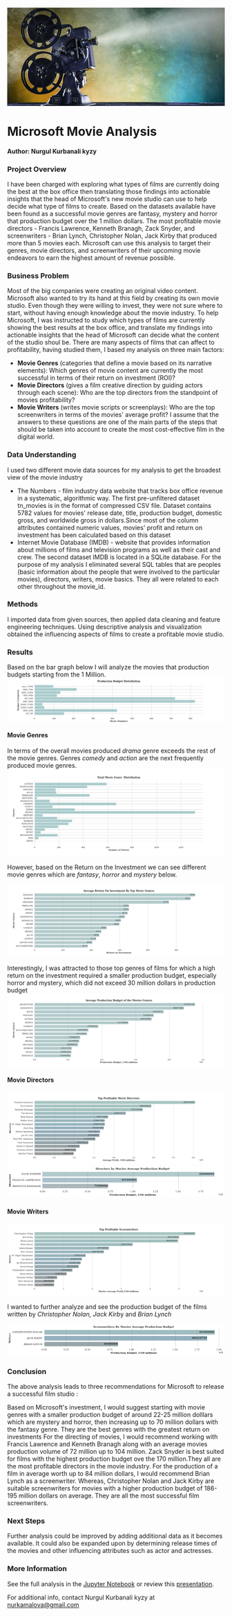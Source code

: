 

![banner.jpg](https://github.com/kamalova/Microsoft-Movie-Analysis/blob/main/images/banner.jpg)
   
# Microsoft Movie Analysis 
#### **Author**: Nurgul Kurbanali kyzy

### Project Overview
I have been charged with exploring what types of films are currently doing the best at the box office then translating those findings into actionable insights that the head of Microsoft's new movie studio can use to help decide what type of films to create. Based on the datasets available have been found as a successful movie genres are fantasy, mystery and horror that production budget over the 1 million dollars. The most profitable movie directors - Francis Lawrence, Kenneth Branagh, Zack Snyder, and screenwriters - Brian Lynch, Christopher Nolan, Jack Kirby that produced more than 5 movies each. Microsoft can use this analysis to target their genres, movie directors, and screenwriters of their upcoming movie endeavors to earn the highest amount of revenue possible.

### Business Problem

Most of the big companies were creating an original video content. Microsoft also wanted to try its hand at this field by creating its own movie studio. Even though they were willing to invest, they were not sure where to start, without having enough knowledge about the movie industry. To help Microsoft, I was instructed to study which types of films are currently showing the best results at the box office, and translate my findings into actionable insights that the head of Microsoft can decide what the content of the studio shoul be. There are many aspects of films that can affect to profitability, having studied them, I based my analysis on three main factors:

* **Movie Genres** (categories that define a movie based on its narrative elements): Which genres of movie content are currently the most successful in terms of their return on investment (ROI)?
* **Movie Directors** (gives a film creative direction by guiding actors through each scene): Who are the top directors from the standpoint of movies profitability?
* **Movie Writers** (writes movie scripts or screenplays): Who are the top screenwriters in terms of the movies' average profit?
I assume that the answers to these questions are one of the main parts of the steps that should be taken into account to create the most cost-effective film in the digital world.

### Data Understanding

I used two different movie data sources for my analysis to get the broadest view of the movie industry

- The Numbers - film industry data website that tracks box office revenue in a systematic, algorithmic way. The first pre-unfiltered dataset tn_movies is in the format of compressed CSV file. Dataset contains 5782 values for movies' release date, title, production budget, domestic gross, and worldwide gross in dollars.Since most of the column attributes contained numeric values, movies' profit and return on investment has been calculated based on this dataset
- Internet Movie Database (IMDB) - website that provides information about millions of films and television programs as well as their cast and crew. The second dataset IMDB is located in a SQLite database. For the purpose of my analysis I eliminated several SQL tables that are peoples (basic information about the people that were involved to the particular movies), directors, writers, movie basics. They all were related to each other throughout the movie_id.

### Methods
I imported data from given sources, then  applied data cleaning and feature engineering techniques. Using descriptive analysis and visualization obtained the influencing aspects of films to create a profitable movie studio.

### Results
Based on the bar graph below  I will analyze the movies that production budgets starting from the 1 Million.
![fig1](https://github.com/kamalova/Microsoft-Movie-Analysis/blob/main/images/fig1.png)

#### Movie Genres
In terms of the overall movies produced *drama* genre exceeds the rest of the movie genres. Genres *comedy* and *action* are the next frequently produced movie genres.
![fig2](https://github.com/kamalova/Microsoft-Movie-Analysis/blob/main/images/fig2.png)

However, based on the Return on the Investment we can see different movie genres which are *fantasy*, *horror* and *mystery* below. 

![fig3](https://github.com/kamalova/Microsoft-Movie-Analysis/blob/main/images/fig3.png)

Interestingly, I was attracted to those top genres of films for which a high return on the investment required a smaller production budget, especially horror and mystery, which did not exceed 30 million dollars in production budget
![fig4](https://github.com/kamalova/Microsoft-Movie-Analysis/blob/main/images/fig4.png)

#### Movie Directors
![fig5](https://github.com/kamalova/Microsoft-Movie-Analysis/blob/main/images/fig5.png)
![fig6](https://github.com/kamalova/Microsoft-Movie-Analysis/blob/main/images/fig6.png)

#### Movie Writers
![fig7](https://github.com/kamalova/Microsoft-Movie-Analysis/blob/main/images/fig7.png)

I wanted to further analyze and see the production budget of the films written by *Christopher Nolan, Jack Kirb*y and *Brian Lynch*

![fig8](https://github.com/kamalova/Microsoft-Movie-Analysis/blob/main/images/fig8.png)
### Conclusion

The above analysis leads to three recommendations for Microsoft to release a successful film studio :

Based on Microsoft's investment, I would suggest starting with movie genres with a smaller production budget of around 22-25 million dolllars which are mystery and horror, then increasing up to 70 million dollars with the fantasy genre. They are the best genres with the greatest return on investments
For the directing of movies, I would recommend working with Francis Lawrence and Kenneth Branagh along with an average movies production volume of 72 million up to 104 million. Zack Snyder is best suited for films with the highest production budget ove the 170 million.They all are the most profitable directors in the movie industry.
For the production of a film in average worth up to 84 million dollars, I would recommend Brian Lynch as a screenwriter. Whereas, Christopher Nolan and Jack Kirby are suitable screenwriters for movies with a higher production budget of 186-195 million dollars on average. They are all the most successful film screenwriters.

### Next Steps
Further analysis could be improved by adding additional data as it becomes available. It could also be expanded upon by determining release times of the movies and other influencing attributes such as actor and actresses.

### More Information
See the full analysis in the [Jupyter Notebook](https://github.com/kamalova/Microsoft-Movie-Analysis/blob/main/movie_analysis%20_notebook.pdf) or review this [presentation](https://github.com/kamalova/Microsoft-Movie-Analysis/blob/main/movie_analysis_presentation.pdf).

For additional info, contact Nurgul Kurbanali kyzy  at  nurkamalova@gmail.com


